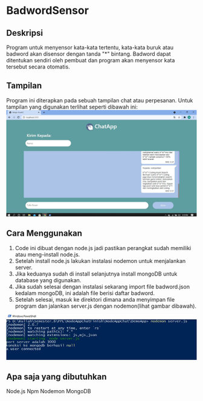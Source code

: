 # BadwordSensor
## Deskripsi
Program untuk menyensor kata-kata tertentu, kata-kata buruk atau badword akan disensor dengan tanda "*" bintang. Badword dapat ditentukan sendiri oleh pembuat dan program akan menyensor kata tersebut secara otomatis.

## Tampilan
Program ini diterapkan pada sebuah tampilan chat atau perpesanan. Untuk tampilan yang digunakan terlihat seperti dibawah ini:
![Home](images/home.jpg)

## Cara Menggunakan
1. Code ini dibuat dengan node.js jadi pastikan perangkat sudah memiliki atau meng-install node.js. 
2. Setelah install node.js lakukan instalasi nodemon untuk menjalankan server. 
3. Jika keduanya sudah di install selanjutnya install mongoDB untuk database yang digunakan. 
4. Jika sudah selesai dengan instalasi sekarang import file badword.json kedalam mongoDB, ini adalah file berisi daftar badword.
5. Setelah selesai, masuk ke direktori dimana anda menyimpan file program dan jalankan server.js dengan nodemon(lihat gambar dibawah).

![Run](images/run.jpg)

## Apa saja yang dibutuhkan
Node.js
Npm
Nodemon
MongoDB
